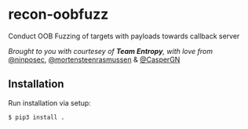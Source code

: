 # recon-oobfuzz

Conduct OOB Fuzzing of targets with payloads towards callback server

*Brought to you with courtesey of **Team Entropy**, with love from*  
[@ninposec](https://github.com/ninposec), [@mortensteenrasmussen](https://github.com/mortensteenrasmussen) & [@CasperGN](https://github.com/CasperGN)

## Installation

Run installation via setup:
```
$ pip3 install .
```